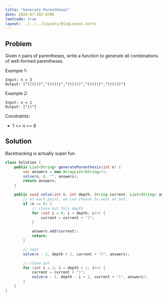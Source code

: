 ```yaml
---
title: "Generate Parentheses"
date: 2024-07-28Z-0700
leetcode: true
layout: ../../../layouts/BlogLayout.astro
---
```


## Problem

Given n pairs of parentheses, write a function to generate all combinations of well-formed parentheses.

Example 1:

```text
Input: n = 3
Output: ["((()))","(()())","(())()","()(())","()()()"]
```

Example 2:

```text
Input: n = 1
Output: ["()"]
```

Constraints:

- 1 <= n <= 8

## Solution

Backtracking is actually super fun.

```java
class Solution {
    public List<String> generateParenthesis(int n) {
        var answers = new ArrayList<String>();
        solve(n, 0, "", answers);
        return answers;
    }

    public void solve(int n, int depth, String current, List<String> answers) {
        // at each point, we can choose to nest or not.
        if (n == 0) {
            // close out this depth
            for (int i = 0; i < depth; i++) {
                current = current + ")";
            }

            answers.add(current);
            return;
        }

        // nest
        solve(n - 1, depth + 1, current + "(", answers);

        // close out
        for (int i = 1; i < depth + 1; i++) {
            current = current + ")";
            solve(n - 1, depth - i + 1, current + "(", answers);
        }
    }
}
```
